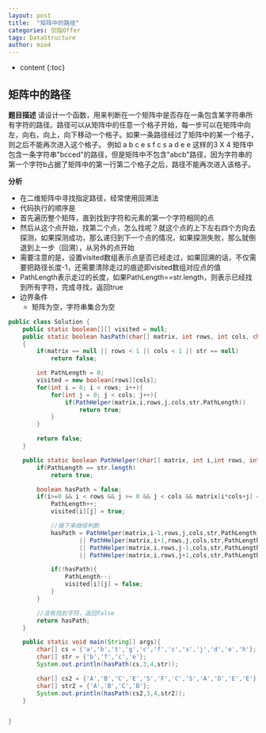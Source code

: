 ```yaml
---
layout: post
title:  "矩阵中的路径"
categories: 剑指Offer  
tags: DataStructure
author: mio4
---
```


* content
{:toc}






## 矩阵中的路径

**题目描述**
请设计一个函数，用来判断在一个矩阵中是否存在一条包含某字符串所有字符的路径。路径可以从矩阵中的任意一个格子开始，每一步可以在矩阵中向左，向右，向上，向下移动一个格子。如果一条路径经过了矩阵中的某一个格子，则之后不能再次进入这个格子。 例如 a b c e s f c s a d e e 这样的3 X 4 矩阵中包含一条字符串"bcced"的路径，但是矩阵中不包含"abcb"路径，因为字符串的第一个字符b占据了矩阵中的第一行第二个格子之后，路径不能再次进入该格子。

**分析**

 - 在二维矩阵中寻找指定路径，经常使用回溯法
 -  代码执行的顺序是
   - 首先遍历整个矩阵，直到找到字符和元素的第一个字符相同的点
   - 然后从这个点开始，找第二个点，怎么找呢？就这个点的上下左右四个方向去探测，如果探测成功，那么递归到下一个点的情况，如果探测失败，那么就倒退到上一步（回溯），从另外的点开始
   - 需要注意的是，设置visited数组表示点是否已经走过，如果回溯的话，不仅需要把路径长度-1，还需要清除走过的痕迹即visited数组对应点的值
   - PathLength表示走过的长度，如果PathLength==str.length，则表示已经找到所有字符，完成寻找，返回true   
 - 边界条件
   - 矩阵为空，字符串集合为空 


```java 
public class Solution {
	public static boolean[][] visited = null;
	public static boolean hasPath(char[] matrix, int rows, int cols, char[] str)
	{
		if(matrix == null || rows < 1 || cols < 1 || str == null)
			return false;

		int PathLength = 0;
		visited = new boolean[rows][cols];
		for(int i = 0; i < rows; i++){
			for(int j = 0; j < cols; j++){
				if(PathHelper(matrix,i,rows,j,cols,str,PathLength))
					return true;
			}
		}

		return false;
	}

	public static boolean PathHelper(char[] matrix, int i,int rows, int j,int cols,char[] str, int PathLength){
		if(PathLength == str.length)
			return true;

		boolean hasPath = false;
		if(i>=0 && i < rows && j >= 0 && j < cols && matrix[i*cols+j] == str[PathLength] && !visited[i][j]){ //找到了字符
			PathLength++;
			visited[i][j] = true;

			//接下来继续判断
			hasPath = PathHelper(matrix,i-1,rows,j,cols,str,PathLength)
					|| PathHelper(matrix,i+1,rows,j,cols,str,PathLength)
					|| PathHelper(matrix,i,rows,j-1,cols,str,PathLength)
					|| PathHelper(matrix,i,rows,j+1,cols,str,PathLength);

			if(!hasPath){
				PathLength--;
				visited[i][j] = false;
			}
		}

		//没有找到字符，返回false
		return hasPath;
	}

	public static void main(String[] args){
		char[] cs = {'a','b','t','g','c','f','c','s','j','d','e','h'};
		char[] str = {'b','f','c','e'};
		System.out.println(hasPath(cs,3,4,str));

		char[] cs2 = {'A','B','C','E','S','F','C','S','A','D','E','E'};
		char[] str2 = {'A','B','C','B'};
		System.out.println(hasPath(cs2,3,4,str2));
	}


}
```